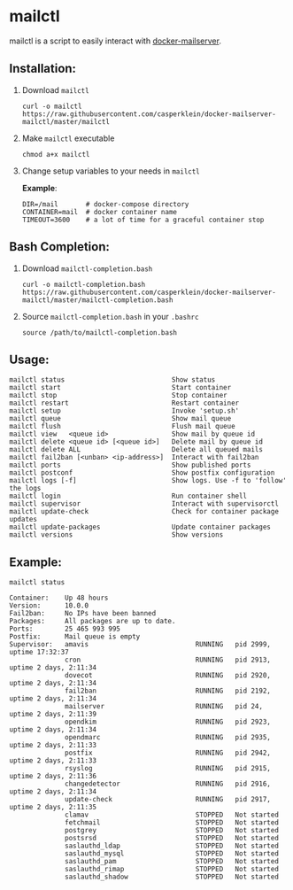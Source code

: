 # mailctl

mailctl is a script to easily interact with [docker-mailserver](https://github.com/docker-mailserver/docker-mailserver/).

## Installation:

1. Download `mailctl`

       curl -o mailctl https://raw.githubusercontent.com/casperklein/docker-mailserver-mailctl/master/mailctl

1. Make `mailctl` executable

       chmod a+x mailctl

1. Change setup variables to your needs in `mailctl`

   **Example**:

       DIR=/mail       # docker-compose directory
       CONTAINER=mail  # docker container name
       TIMEOUT=3600    # a lot of time for a graceful container stop

## Bash Completion:

1. Download `mailctl-completion.bash`

       curl -o mailctl-completion.bash https://raw.githubusercontent.com/casperklein/docker-mailserver-mailctl/master/mailctl-completion.bash

2. Source `mailctl-completion.bash` in your `.bashrc`

       source /path/to/mailctl-completion.bash

## Usage:

    mailctl status                           Show status
    mailctl start                            Start container
    mailctl stop                             Stop container
    mailctl restart                          Restart container
    mailctl setup                            Invoke 'setup.sh'
    mailctl queue                            Show mail queue
    mailctl flush                            Flush mail queue
    mailctl view   <queue id>                Show mail by queue id
    mailctl delete <queue id> [<queue id>]   Delete mail by queue id
    mailctl delete ALL                       Delete all queued mails
    mailctl fail2ban [<unban> <ip-address>]  Interact with fail2ban
    mailctl ports                            Show published ports
    mailctl postconf                         Show postfix configuration
    mailctl logs [-f]                        Show logs. Use -f to 'follow' the logs
    mailctl login                            Run container shell
    mailctl supervisor                       Interact with supervisorctl
    mailctl update-check                     Check for container package updates
    mailctl update-packages                  Update container packages
    mailctl versions                         Show versions

## Example:

`mailctl status`

    Container:    Up 48 hours
    Version:      10.0.0
    Fail2ban:     No IPs have been banned
    Packages:     All packages are up to date.
    Ports:        25 465 993 995
    Postfix:      Mail queue is empty
    Supervisor:   amavis                           RUNNING   pid 2999, uptime 17:32:37
                  cron                             RUNNING   pid 2913, uptime 2 days, 2:11:34
                  dovecot                          RUNNING   pid 2920, uptime 2 days, 2:11:34
                  fail2ban                         RUNNING   pid 2192, uptime 2 days, 2:11:34
                  mailserver                       RUNNING   pid 24,   uptime 2 days, 2:11:39
                  opendkim                         RUNNING   pid 2923, uptime 2 days, 2:11:34
                  opendmarc                        RUNNING   pid 2935, uptime 2 days, 2:11:33
                  postfix                          RUNNING   pid 2942, uptime 2 days, 2:11:33
                  rsyslog                          RUNNING   pid 2915, uptime 2 days, 2:11:36
                  changedetector                   RUNNING   pid 2916, uptime 2 days, 2:11:34
                  update-check                     RUNNING   pid 2917, uptime 2 days, 2:11:35
                  clamav                           STOPPED   Not started
                  fetchmail                        STOPPED   Not started
                  postgrey                         STOPPED   Not started
                  postsrsd                         STOPPED   Not started
                  saslauthd_ldap                   STOPPED   Not started
                  saslauthd_mysql                  STOPPED   Not started
                  saslauthd_pam                    STOPPED   Not started
                  saslauthd_rimap                  STOPPED   Not started
                  saslauthd_shadow                 STOPPED   Not started
